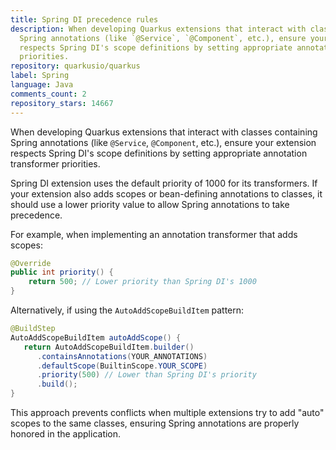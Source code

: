 ```yaml
---
title: Spring DI precedence rules
description: When developing Quarkus extensions that interact with classes containing
  Spring annotations (like `@Service`, `@Component`, etc.), ensure your extension
  respects Spring DI's scope definitions by setting appropriate annotation transformer
  priorities.
repository: quarkusio/quarkus
label: Spring
language: Java
comments_count: 2
repository_stars: 14667
---
```


When developing Quarkus extensions that interact with classes containing Spring annotations (like `@Service`, `@Component`, etc.), ensure your extension respects Spring DI's scope definitions by setting appropriate annotation transformer priorities.

Spring DI extension uses the default priority of 1000 for its transformers. If your extension also adds scopes or bean-defining annotations to classes, it should use a lower priority value to allow Spring annotations to take precedence.

For example, when implementing an annotation transformer that adds scopes:

```java
@Override
public int priority() {
    return 500; // Lower priority than Spring DI's 1000
}
```

Alternatively, if using the `AutoAddScopeBuildItem` pattern:

```java
@BuildStep
AutoAddScopeBuildItem autoAddScope() {
   return AutoAddScopeBuildItem.builder()
      .containsAnnotations(YOUR_ANNOTATIONS) 
      .defaultScope(BuiltinScope.YOUR_SCOPE)
      .priority(500) // Lower than Spring DI's priority
      .build();
}
```

This approach prevents conflicts when multiple extensions try to add "auto" scopes to the same classes, ensuring Spring annotations are properly honored in the application.